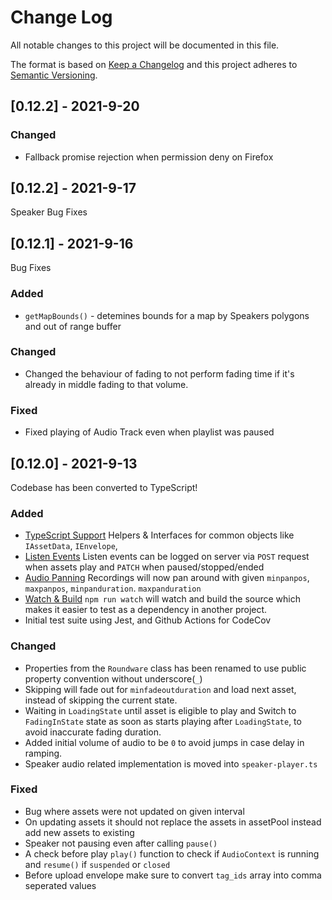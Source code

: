 # Change Log

All notable changes to this project will be documented in this file.

The format is based on [Keep a Changelog](http://keepachangelog.com/)
and this project adheres to [Semantic Versioning](http://semver.org/).

## [0.12.2] - 2021-9-20

### Changed

- Fallback promise rejection when permission deny on Firefox

## [0.12.2] - 2021-9-17

Speaker Bug Fixes

## [0.12.1] - 2021-9-16

Bug Fixes

### Added

- `getMapBounds()` - detemines bounds for a map by Speakers polygons and out of range buffer

### Changed

- Changed the behaviour of fading to not perform fading time if it's already in middle fading to that volume.

### Fixed

- Fixed playing of Audio Track even when playlist was paused

## [0.12.0] - 2021-9-13

Codebase has been converted to TypeScript!

### Added

- [TypeScript Support](http://github.com/roundware/roundware-web-framework/src/types)
  Helpers & Interfaces for common objects like `IAssetData`, `IEnvelope`,
- [Listen Events](https://roundware.org/api/#get-listenevents)
  Listen events can be logged on server via `POST` request when assets play and `PATCH` when paused/stopped/ended
- [Audio Panning]()
  Recordings will now pan around with given `minpanpos`, `maxpanpos`, `minpanduration`. `maxpanduration`
- [Watch & Build]() `npm run watch` will watch and build the source which makes it easier to test as a dependency in another project.
- Initial test suite using Jest, and Github Actions for CodeCov

### Changed

- Properties from the `Roundware` class has been renamed to use public property convention without underscore(`_`)
- Skipping will fade out for `minfadeoutduration` and load next asset, instead of skipping the current state.
- Waiting in `LoadingState` until asset is eligible to play and Switch to `FadingInState` state as soon as starts playing after `LoadingState`, to avoid inaccurate fading duration.
- Added initial volume of audio to be `0` to avoid jumps in case delay in ramping.
- Speaker audio related implementation is moved into `speaker-player.ts`

### Fixed

- Bug where assets were not updated on given interval
- On updating assets it should not replace the assets in assetPool instead add new assets to existing
- Speaker not pausing even after calling `pause()`
- A check before play `play()` function to check if `AudioContext` is running and `resume()` if `suspended` or `closed`
- Before upload envelope make sure to convert `tag_ids` array into comma seperated values

